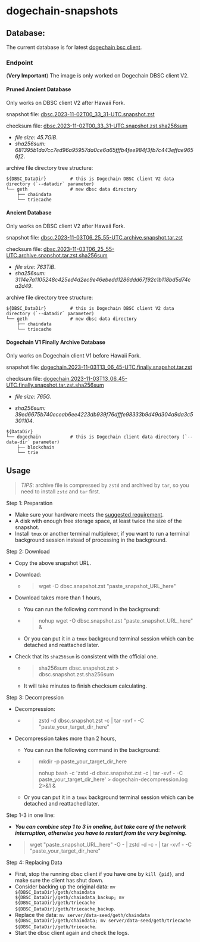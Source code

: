 # dogechain-snapshots

## Database:

The current database is for latest [dogechain bsc client](https://github.com/dogechain-lab/dbsc/releases/latest).

### Endpoint

(**Very Important**) The image is only worked on Dogechain DBSC client V2.

#### Pruned Ancient Database

Only works on DBSC client V2 after Hawaii Fork.

snapshot file: [dbsc.2023-11-02T00_33_31-UTC.snapshot.zst](https://snapshots.dogechaindev.com/dbsc.2023-11-02T00_33_31-UTC.snapshot.zst)

checksum file: [dbsc.2023-11-02T00_33_31-UTC.snapshot.zst.sha256sum](https://snapshots.dogechaindev.com/dbsc.2023-11-02T00_33_31-UTC.snapshot.zst.sha256sum)

* *file size: 45.7GiB*.
* *sha256sum: 681395b1da7cc7ed96a95957da0ce6a65fffb4fee984f3fb7c443effae9656f2*.

archive file directory tree structure:

```
${DBSC_DataDir}         # this is Dogechain DBSC client V2 data directory (`--datadir` parameter)
└── geth                # new dbsc data directory
    ├── chaindata
    └── triecache
```

#### Ancient Database

Only works on DBSC client V2 after Hawaii Fork.

snapshot file: [dbsc.2023-11-03T06_25_55-UTC.archive.snapshot.tar.zst](https://snapshots.dogechaindev.com/dbsc.2023-11-03T06_25_55-UTC.archive.snapshot.tar.zst)

checksum file: [dbsc.2023-11-03T06_25_55-UTC.archive.snapshot.tar.zst.sha256sum](https://snapshots.dogechaindev.com/dbsc.2023-11-03T06_25_55-UTC.archive.snapshot.tar.zst.sha256sum)

* *file size: 763TiB*.
* *sha256sum: 3114e7a1105248c425ed4d2ec9e46ebedd1286ddd67f92c1b118bd5d74ca2d49*.

archive file directory tree structure:

```
${DBSC_DataDir}         # this is Dogechain DBSC client V2 data directory (`--datadir` parameter)
└── geth                # new dbsc data directory
    ├── chaindata
    └── triecache
```

#### Dogechain V1 Finally Archive Database

Only works on Dogechain client V1 before Hawaii Fork.

snapshot file: [dogechain.2023-11-03T13_06_45-UTC.finally.snapshot.tar.zst](https://snapshots.dogechaindev.com/dogechain.2023-11-03T13_06_45-UTC.finally.snapshot.tar.zst)

checksum file: [dogechain.2023-11-03T13_06_45-UTC.finally.snapshot.tar.zst.sha256sum](https://snapshots.dogechaindev.com/dogechain.2023-11-03T13_06_45-UTC.finally.snapshot.tar.zst.sha256sum)

* *file size: 765G*.

* *sha256sum: 39ed6675b740eceab6ee4223db939f76dfffe98333b9d49d304a9da3c5301104*.

```
${DataDir}
└── dogechain           # this is Dogechain client data directory (`--data-dir` parameter)
    ├── blockchain
    └── trie
```

## Usage

> *TIPS*: archive file is compressed by `zstd` and archived by `tar`, so you need to install `zstd` and `tar` first.

Step 1: Preparation
- Make sure your hardware meets the [suggested requirement](https://docs.dogechain.dog/docs/get-started/full-node-deployment).
- A disk with enough free storage space, at least twice the size of the snapshot.
- Install `tmux` or another terminal multiplexer, if you want to run a terminal background session instead of processing in the background.

Step 2: Download
- Copy the above snapshot URL.

- Download: 
    - > wget -O dbsc.snapshot.zst "paste_snapshot_URL_here"

- Download takes more than 1 hours,

    - You can run the following command in the background: 
    - > nohup wget -O dbsc.snapshot.zst "paste_snapshot_URL_here" &
    - Or you can put it in a `tmux` background terminal session which can be detached and reattached later.

- Check that its `sha256sum` is consistent with the official one.
    - > sha256sum dbsc.snapshot.zst > dbsc.snapshot.zst.sha256sum
    - It will take minutes to finish checksum calculating.


Step 3: Decompression

- Decompression:

    -  > zstd -d dbsc.snapshot.zst -c | tar -xvf - -C "paste_your_target_dir_here"
- Decompression takes more than 2 hours,

    - You can run the following command in the background: 
    - > mkdir -p paste_your_target_dir_here
        >
        > nohup bash -c 'zstd -d dbsc.snapshot.zst -c | tar -xvf - -C paste_your_target_dir_here' > dogechain-decompression.log 2>&1 &
    - Or you can put it in a `tmux` background terminal session which can be detached and reattached later.

Step 1-3 in one line:

- ***You can combine step 1 to 3 in oneline, but take care of the network interruption, otherwise you have to restart from the very beginning.***

- > wget "paste_snapshot_URL_here" -O - | zstd -d -c - | tar -xvf - -C "paste_your_target_dir_here"

Step 4: Replacing Data

- First, stop the running dbsc client if you have one by `kill {pid}`, and make sure the client has shut down.
- Consider backing up the original data: `mv ${DBSC_DataDir}/geth/chaindata ${DBSC_DataDir}/geth/chaindata_backup; mv ${DBSC_DataDir}/geth/triecache ${DBSC_DataDir}/geth/triecache_backup`.
- Replace the data: `mv server/data-seed/geth/chaindata ${DBSC_DataDir}/geth/chaindata; mv server/data-seed/geth/triecache ${DBSC_DataDir}/geth/triecache`.
- Start the dbsc client again and check the logs.
